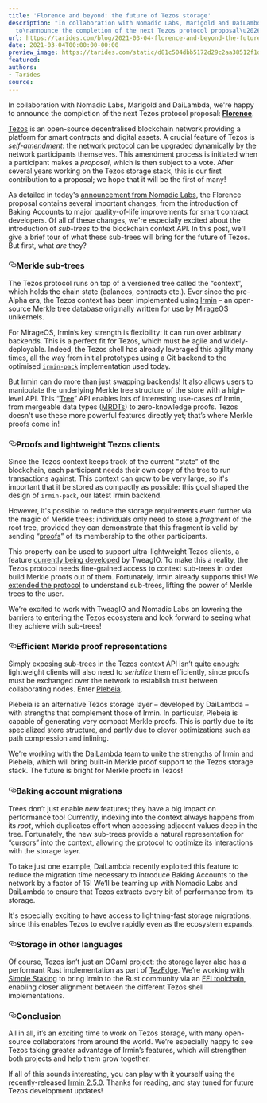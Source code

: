 ```yaml
---
title: 'Florence and beyond: the future of Tezos storage'
description: "In collaboration with Nomadic Labs, Marigold and DaiLambda, we're happy
  to\nannounce the completion of the next Tezos protocol proposal\u2026"
url: https://tarides.com/blog/2021-03-04-florence-and-beyond-the-future-of-tezos-storage
date: 2021-03-04T00:00:00-00:00
preview_image: https://tarides.com/static/d81c504dbb5172d29c2aa38512f1dfe3/7d5a2/florence.jpg
featured:
authors:
- Tarides
source:
---
```


<p>In collaboration with Nomadic Labs, Marigold and DaiLambda, we're happy to
announce the completion of the next Tezos protocol proposal:
<a href="http://doc.tzalpha.net/protocols/009_florence.html"><strong>Florence</strong></a>.</p>
<p><a href="https://tezos.com/">Tezos</a> is an open-source decentralised blockchain network providing a
platform for smart contracts and digital assets. A crucial feature of Tezos is
<a href="https://tezos.com/static/white_paper-2dc8c02267a8fb86bd67a108199441bf.pdf - [404 Not Found]"><em>self-amendment</em></a>: the network protocol can be upgraded
dynamically by the network participants themselves. This amendment process is
initiated when a participant makes a <em>proposal</em>, which is then subject to a
vote. After several years working on the Tezos storage stack, this is our first
contribution to a proposal; we hope that it will be the first of many!</p>
<p>As detailed in today's <a href="https://blog.nomadic-labs.com/florence-our-next-protocol-upgrade-proposal.html">announcement from Nomadic Labs</a>,
the Florence proposal contains several important changes, from the introduction
of Baking Accounts to major quality-of-life improvements for smart contract
developers. Of all of these changes, we're especially excited about the
introduction of <em>sub-trees</em> to the blockchain context API. In this post, we'll
give a brief tour of what these sub-trees will bring for the future of Tezos.
But first, what <em>are</em> they?</p>
<h3 style="position:relative;"><a href="https://tarides.com/feed.xml#merkle-sub-trees" aria-label="merkle sub trees permalink" class="anchor before"><svg aria-hidden="true" focusable="false" height="16" version="1.1" viewbox="0 0 16 16" width="16"><path fill-rule="evenodd" d="M4 9h1v1H4c-1.5 0-3-1.69-3-3.5S2.55 3 4 3h4c1.45 0 3 1.69 3 3.5 0 1.41-.91 2.72-2 3.25V8.59c.58-.45 1-1.27 1-2.09C10 5.22 8.98 4 8 4H4c-.98 0-2 1.22-2 2.5S3 9 4 9zm9-3h-1v1h1c1 0 2 1.22 2 2.5S13.98 12 13 12H9c-.98 0-2-1.22-2-2.5 0-.83.42-1.64 1-2.09V6.25c-1.09.53-2 1.84-2 3.25C6 11.31 7.55 13 9 13h4c1.45 0 3-1.69 3-3.5S14.5 6 13 6z"></path></svg></a>Merkle sub-trees</h3>
<p>The Tezos protocol runs on top of a versioned tree called the &ldquo;context&rdquo;, which
holds the chain state (balances, contracts etc.). Ever since the pre-Alpha era,
the Tezos context has been implemented using <a href="https://github.com/mirage/irmin">Irmin</a> &ndash; an open-source
Merkle tree database originally written for use by MirageOS unikernels.</p>
<p>For MirageOS, Irmin&rsquo;s key strength is flexibility: it can run over arbitrary
backends. This is a perfect fit for Tezos, which must be agile and
widely-deployable. Indeed, the Tezos shell has already leveraged this agility
many times, all the way from initial prototypes using a Git backend to the
optimised <a href="https://tarides.com/blog/2020-09-01-introducing-irmin-pack"><code>irmin-pack</code></a> implementation used today.</p>
<p>But Irmin can do more than just swapping backends! It also allows users to
manipulate the underlying Merkle tree structure of the store with a high-level
API. This &ldquo;<a href="https://mirage.github.io/irmin/irmin/Irmin/module-type-S/Tree/">Tree</a>&rdquo; API enables lots of interesting use-cases of
Irmin, from mergeable data types (<a href="https://kcsrk.info/papers/banyan_aplas20.pdf">MRDTs</a>) to zero-knowledge proofs.
Tezos doesn't use these more powerful features directly yet; that&rsquo;s where Merkle
proofs come in!</p>
<h3 style="position:relative;"><a href="https://tarides.com/feed.xml#proofs-and-lightweight-tezos-clients" aria-label="proofs and lightweight tezos clients permalink" class="anchor before"><svg aria-hidden="true" focusable="false" height="16" version="1.1" viewbox="0 0 16 16" width="16"><path fill-rule="evenodd" d="M4 9h1v1H4c-1.5 0-3-1.69-3-3.5S2.55 3 4 3h4c1.45 0 3 1.69 3 3.5 0 1.41-.91 2.72-2 3.25V8.59c.58-.45 1-1.27 1-2.09C10 5.22 8.98 4 8 4H4c-.98 0-2 1.22-2 2.5S3 9 4 9zm9-3h-1v1h1c1 0 2 1.22 2 2.5S13.98 12 13 12H9c-.98 0-2-1.22-2-2.5 0-.83.42-1.64 1-2.09V6.25c-1.09.53-2 1.84-2 3.25C6 11.31 7.55 13 9 13h4c1.45 0 3-1.69 3-3.5S14.5 6 13 6z"></path></svg></a>Proofs and lightweight Tezos clients</h3>
<p>Since the Tezos context keeps track of the current &quot;state&quot; of the blockchain,
each participant needs their own copy of the tree to run transactions against.
This context can grow to be very large, so it's important that it be stored as
compactly as possible: this goal shaped the design of <code>irmin-pack</code>, our latest
Irmin backend.</p>
<p>However, it's possible to reduce the storage requirements even further via the
magic of Merkle trees: individuals only need to store a <em>fragment</em> of the root
tree, provided they can demonstrate that this fragment is valid by sending
&ldquo;<a href="https://bentnib.org/posts/2016-04-12-authenticated-data-structures-as-a-library.html">proofs</a>&rdquo; of its membership to the other participants.</p>
<p>This property can be used to support ultra-lightweight Tezos clients, a feature
<a href="https://gitlab.com/smelc/tezos/-/commits/tweag-client-light-mode - [404 Not Found]">currently being developed</a> by TweagIO. To make this a reality,
the Tezos protocol needs fine-grained access to context sub-trees in order build
Merkle proofs out of them. Fortunately, Irmin already supports this! We
<a href="https://gitlab.com/tezos/tezos/-/merge_requests/2457">extended the protocol</a> to understand sub-trees, lifting the power
of Merkle trees to the user.</p>
<p>We&rsquo;re excited to work with TweagIO and Nomadic Labs on lowering the barriers to
entering the Tezos ecosystem and look forward to seeing what they achieve with
sub-trees!</p>
<h3 style="position:relative;"><a href="https://tarides.com/feed.xml#efficient-merkle-proof-representations" aria-label="efficient merkle proof representations permalink" class="anchor before"><svg aria-hidden="true" focusable="false" height="16" version="1.1" viewbox="0 0 16 16" width="16"><path fill-rule="evenodd" d="M4 9h1v1H4c-1.5 0-3-1.69-3-3.5S2.55 3 4 3h4c1.45 0 3 1.69 3 3.5 0 1.41-.91 2.72-2 3.25V8.59c.58-.45 1-1.27 1-2.09C10 5.22 8.98 4 8 4H4c-.98 0-2 1.22-2 2.5S3 9 4 9zm9-3h-1v1h1c1 0 2 1.22 2 2.5S13.98 12 13 12H9c-.98 0-2-1.22-2-2.5 0-.83.42-1.64 1-2.09V6.25c-1.09.53-2 1.84-2 3.25C6 11.31 7.55 13 9 13h4c1.45 0 3-1.69 3-3.5S14.5 6 13 6z"></path></svg></a>Efficient Merkle proof representations</h3>
<p>Simply exposing sub-trees in the Tezos context API isn&rsquo;t quite enough:
lightweight clients will also need to <em>serialize</em> them efficiently, since proofs
must be exchanged over the network to establish trust between collaborating
nodes. Enter <a href="https://dailambda.jp/blog/2020-05-11-plebeia/">Plebeia</a>.</p>
<p>Plebeia is an alternative Tezos storage layer &ndash; developed by DaiLambda &ndash; with
strengths that complement those of Irmin. In particular, Plebeia is capable of
generating very compact Merkle proofs. This is partly due to its specialized
store structure, and partly due to clever optimizations such as path compression
and inlining.</p>
<p>We&rsquo;re working with the DaiLambda team to unite the strengths of Irmin and
Plebeia, which will bring built-in Merkle proof support to the Tezos storage
stack. The future is bright for Merkle proofs in Tezos!</p>
<h3 style="position:relative;"><a href="https://tarides.com/feed.xml#baking-account-migrations" aria-label="baking account migrations permalink" class="anchor before"><svg aria-hidden="true" focusable="false" height="16" version="1.1" viewbox="0 0 16 16" width="16"><path fill-rule="evenodd" d="M4 9h1v1H4c-1.5 0-3-1.69-3-3.5S2.55 3 4 3h4c1.45 0 3 1.69 3 3.5 0 1.41-.91 2.72-2 3.25V8.59c.58-.45 1-1.27 1-2.09C10 5.22 8.98 4 8 4H4c-.98 0-2 1.22-2 2.5S3 9 4 9zm9-3h-1v1h1c1 0 2 1.22 2 2.5S13.98 12 13 12H9c-.98 0-2-1.22-2-2.5 0-.83.42-1.64 1-2.09V6.25c-1.09.53-2 1.84-2 3.25C6 11.31 7.55 13 9 13h4c1.45 0 3-1.69 3-3.5S14.5 6 13 6z"></path></svg></a>Baking account migrations</h3>
<p>Trees don&rsquo;t just enable <em>new</em> features; they have a big impact on performance
too! Currently, indexing into the context always happens from its <em>root</em>, which
duplicates effort when accessing adjacent values deep in the tree. Fortunately,
the new sub-trees provide a natural representation for &ldquo;cursors&rdquo; into the
context, allowing the protocol to optimize its interactions with the storage
layer.</p>
<p>To take just one example, DaiLambda recently exploited this feature to reduce
the migration time necessary to introduce Baking Accounts to the network by a
factor of 15! We&rsquo;ll be teaming up with Nomadic Labs and DaiLambda to ensure that
Tezos extracts every bit of performance from its storage.</p>
<p>It's especially exciting to have access to lightning-fast storage migrations,
since this enables Tezos to evolve rapidly even as the ecosystem expands.</p>
<h3 style="position:relative;"><a href="https://tarides.com/feed.xml#storage-in-other-languages" aria-label="storage in other languages permalink" class="anchor before"><svg aria-hidden="true" focusable="false" height="16" version="1.1" viewbox="0 0 16 16" width="16"><path fill-rule="evenodd" d="M4 9h1v1H4c-1.5 0-3-1.69-3-3.5S2.55 3 4 3h4c1.45 0 3 1.69 3 3.5 0 1.41-.91 2.72-2 3.25V8.59c.58-.45 1-1.27 1-2.09C10 5.22 8.98 4 8 4H4c-.98 0-2 1.22-2 2.5S3 9 4 9zm9-3h-1v1h1c1 0 2 1.22 2 2.5S13.98 12 13 12H9c-.98 0-2-1.22-2-2.5 0-.83.42-1.64 1-2.09V6.25c-1.09.53-2 1.84-2 3.25C6 11.31 7.55 13 9 13h4c1.45 0 3-1.69 3-3.5S14.5 6 13 6z"></path></svg></a>Storage in other languages</h3>
<p>Of course, Tezos isn&rsquo;t just an OCaml project: the storage layer also has a
performant Rust implementation as part of <a href="https://github.com/simplestaking/tezedge">TezEdge</a>. We&rsquo;re working with
<a href="https://github.com/simplestaking">Simple Staking</a> to bring Irmin to the Rust community via an
<a href="https://github.com/simplestaking/ocaml-interop">FFI toolchain</a>, enabling closer alignment between the different
Tezos shell implementations.</p>
<h3 style="position:relative;"><a href="https://tarides.com/feed.xml#conclusion" aria-label="conclusion permalink" class="anchor before"><svg aria-hidden="true" focusable="false" height="16" version="1.1" viewbox="0 0 16 16" width="16"><path fill-rule="evenodd" d="M4 9h1v1H4c-1.5 0-3-1.69-3-3.5S2.55 3 4 3h4c1.45 0 3 1.69 3 3.5 0 1.41-.91 2.72-2 3.25V8.59c.58-.45 1-1.27 1-2.09C10 5.22 8.98 4 8 4H4c-.98 0-2 1.22-2 2.5S3 9 4 9zm9-3h-1v1h1c1 0 2 1.22 2 2.5S13.98 12 13 12H9c-.98 0-2-1.22-2-2.5 0-.83.42-1.64 1-2.09V6.25c-1.09.53-2 1.84-2 3.25C6 11.31 7.55 13 9 13h4c1.45 0 3-1.69 3-3.5S14.5 6 13 6z"></path></svg></a>Conclusion</h3>
<p>All in all, it&rsquo;s an exciting time to work on Tezos storage, with many
open-source collaborators from around the world. We&rsquo;re especially happy to see
Tezos taking greater advantage of Irmin&rsquo;s features, which will strengthen both
projects and help them grow together.</p>
<p>If all of this sounds interesting, you can play with it yourself using the
recently-released <a href="https://github.com/mirage/irmin">Irmin 2.5.0</a>. Thanks for reading, and stay tuned for
future Tezos development updates!</p>

